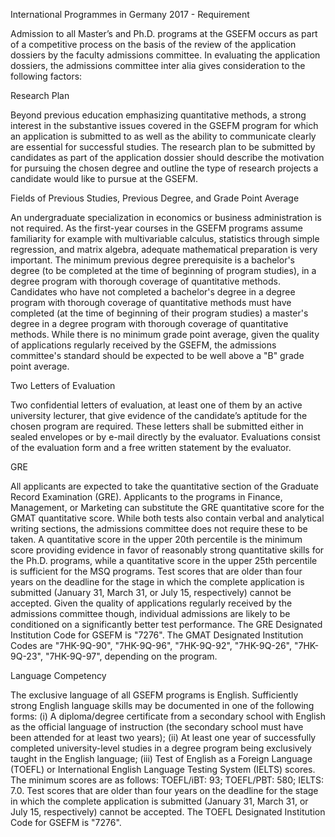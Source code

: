 
International Programmes in Germany 2017 - Requirement

Admission to all Master’s and Ph.D. programs at the GSEFM occurs as part of a competitive process on the basis of the review of the application dossiers by the faculty admissions committee. In evaluating the application dossiers, the admissions committee inter alia gives consideration to the following factors:

Research Plan

Beyond previous education emphasizing quantitative methods, a strong interest in the substantive issues covered in the GSEFM program for which an application is submitted to as well as the ability to communicate clearly are essential for successful studies. The research plan to be submitted by candidates as part of the application dossier should describe the motivation for pursuing the chosen degree and outline the type of research projects a candidate would like to pursue at the GSEFM.

Fields of Previous Studies, Previous Degree, and Grade Point Average

An undergraduate specialization in economics or business administration is not required. As the first-year courses in the GSEFM programs assume familiarity for example with multivariable calculus, statistics through simple regression, and matrix algebra, adequate mathematical preparation is very important. The minimum previous degree prerequisite is a bachelor's degree (to be completed at the time of beginning of program studies), in a degree program with thorough coverage of quantitative methods. Candidates who have not completed a bachelor's degree in a degree program with thorough coverage of quantitative methods must have completed (at the time of beginning of their program studies) a master's degree in a degree program with thorough coverage of quantitative methods. While there is no minimum grade point average, given the quality of applications regularly received by the GSEFM, the admissions committee's standard should be expected to be well above a "B" grade point average.

Two Letters of Evaluation

Two confidential letters of evaluation, at least one of them by an active university lecturer, that give evidence of the candidate’s aptitude for the chosen program are required. These letters shall be submitted either in sealed envelopes or by e-mail directly by the evaluator. Evaluations consist of the evaluation form and a free written statement by the evaluator.

GRE

All applicants are expected to take the quantitative section of the Graduate Record Examination (GRE). Applicants to the programs in Finance, Management, or Marketing can substitute the GRE quantitative score for the GMAT quantitative score. While both tests also contain verbal and analytical writing sections, the admissions committee does not require these to be taken. A quantitative score in the upper 20th percentile is the minimum score providing evidence in favor of reasonably strong quantitative skills for the Ph.D. programs, while a quantitative score in the upper 25th percentile is sufficient for the MSQ programs. Test scores that are older than four years on the deadline for the stage in which the complete application is submitted (January 31, March 31, or July 15, respectively) cannot be accepted. Given the quality of applications regularly received by the admissions committee though, individual admissions are likely to be conditioned on a significantly better test performance. The GRE Designated Institution Code for GSEFM is "7276". The GMAT Designated Institution Codes are "7HK-9Q-90", "7HK-9Q-96", "7HK-9Q-92", "7HK-9Q-26", "7HK-9Q-23", "7HK-9Q-97", depending on the program.

Language Competency

The exclusive language of all GSEFM programs is English. Sufficiently strong English language skills may be documented in one of the following forms: (i) A diploma/degree certificate from a secondary school with English as the official language of instruction (the secondary school must have been attended for at least two years); (ii) At least one year of successfully completed university-level studies in a degree program being exclusively taught in the English language; (iii) Test of English as a Foreign Language (TOEFL) or International English Language Testing System (IELTS) scores. The minimum scores are as follows: TOEFL/iBT: 93; TOEFL/PBT: 580; IELTS: 7.0. Test scores that are older than four years on the deadline for the stage in which the complete application is submitted (January 31, March 31, or July 15, respectively) cannot be accepted. The TOEFL Designated Institution Code for GSEFM is "7276".